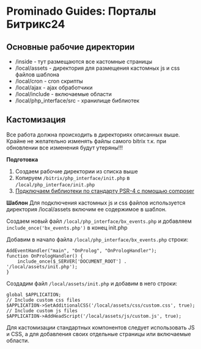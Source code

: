 
# Prominado Guides: Порталы Битрикс24

## Основные рабочие директории
 - /inside - тут размещаются все кастомные страницы
 - /local/assets - директория для размещения кастомных js и css файлов шаблона
 - /local/cron - cron скрипты
 - /local/ajax - ajax обработчики
 - /local/include - включаемые области
 - /local/php_interface/src - хранилище библиотек

## Кастомизация
Все работа должна происходить в директориях описанных выше. Крайне не желательно изменять файлы самого bitrix т.к. при обновлении все изменения будут утеряны!!!

**Подготовка**

 1. Создаем рабочие директории из списка выше
 2. Копируем `/bitrix/php_interface/init.php` в `/local/php_interface/init.php`
 3. [Подключаем библиотеки по стандарту PSR-4 с помощью composer](https://github.com/iTeeLion/docs/blob/master/Guides/Bitrix.md)

**Шаблон**
Для подключения кастомных js и css файлов используется директория /local/assets включим ее содержимое в шаблон.

Создаем новый файл `/local/php_interface/bx_events.php` и добавляем  `include_once('bx_events.php')` в конец init.php

Добавим в начало файла `/local/php_interface/bx_events.php` строки:

    AddEventHandler("main", "OnProlog", "OnPrologHandler");  
    function OnPrologHandler() {
	    include_once($_SERVER['DOCUMENT_ROOT'] . '/local/assets/init.php');
    }

Создадим файл `/local/assets/init.php` и добавим в него строки:

    global $APPLICATION;  
    // Include custom css files
    $APPLICATION->SetAdditionalCSS('/local/assets/css/custom.css', true);  
    // Include custom js files
    $APPLICATION->AddHeadScript('/local/assets/js/custom.js', true);

Для кастомизации стандартных компонентов следует использовать JS и CSS, а для добавления своих отдельные страницы или включаемые области.
